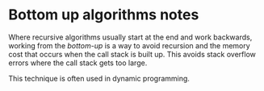 # Bottom up algorithms notes

Where recursive algorithms usually start at the end and work backwards, working from the *bottom-up* is a way to avoid recursion and the memory cost that occurs when the call stack is built up.  This avoids stack overflow errors where the call stack gets too large.

This technique is often used in dynamic programming.
